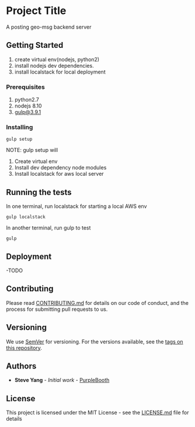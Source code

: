 # Project Title

A posting geo-msg backend server

## Getting Started

1. create virtual env(nodejs, python2)
2. install nodejs dev dependencies.
3. install localstack for local deployment

### Prerequisites

1. python2.7
2. nodejs 8.10
3. gulp@3.9.1

### Installing

```
gulp setup
```

NOTE: gulp setup will
1. Create virtual env
2. Install dev dependency node modules
3. Install localstack for aws local server


## Running the tests

In one terminal, run localstack for starting a local AWS env

```
gulp localstack
```

In another terminal, run gulp to test

```
gulp
```

## Deployment

-TODO

## Contributing

Please read [CONTRIBUTING.md](https://gist.github.com/PurpleBooth/b24679402957c63ec426) for details on our code of conduct, and the process for submitting pull requests to us.

## Versioning

We use [SemVer](http://semver.org/) for versioning. For the versions available, see the [tags on this repository](https://github.com/your/project/tags).

## Authors

* **Steve Yang** - *Initial work* - [PurpleBooth](https://github.com/PurpleBooth)

## License

This project is licensed under the MIT License - see the [LICENSE.md](LICENSE.md) file for details

